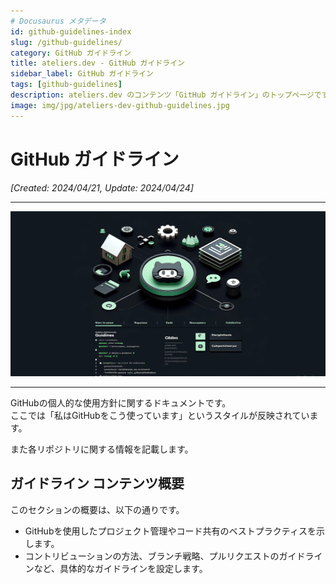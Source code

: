 ```yaml
---
# Docusaurus メタデータ 
id: github-guidelines-index
slug: /github-guidelines/
category: GitHub ガイドライン
title: ateliers.dev - GitHub ガイドライン
sidebar_label: GitHub ガイドライン
tags: [github-guidelines]
description: ateliers.dev のコンテンツ「GitHub ガイドライン」のトップページです。
image: img/jpg/ateliers-dev-github-guidelines.jpg
---
```


# GitHub ガイドライン
*[Created: 2024/04/21, Update: 2024/04/24]*

---

![img](../../static/img/jpg/ateliers-dev-github-guidelines.jpg)

---

GitHubの個人的な使用方針に関するドキュメントです。  
ここでは「私はGitHubをこう使っています」というスタイルが反映されています。

また各リポジトリに関する情報を記載します。

## ガイドライン コンテンツ概要

このセクションの概要は、以下の通りです。

* GitHubを使用したプロジェクト管理やコード共有のベストプラクティスを示します。
* コントリビューションの方法、ブランチ戦略、プルリクエストのガイドラインなど、具体的なガイドラインを設定します。
